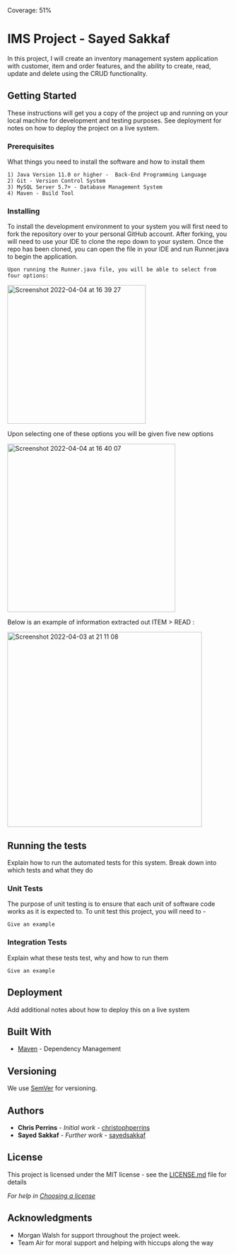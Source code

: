Coverage: 51%
# IMS Project - Sayed Sakkaf

In this project, I will create an inventory management system application with customer, item and order features, and the ability to create, read, update and delete using the CRUD functionality.

## Getting Started

These instructions will get you a copy of the project up and running on your local machine for development and testing purposes. See deployment for notes on how to deploy the project on a live system.

### Prerequisites

What things you need to install the software and how to install them

```
1) Java Version 11.0 or higher -  Back-End Programming Language
2) Git - Version Control System
3) MySQL Server 5.7+ - Database Management System
4) Maven - Build Tool

```

### Installing

To install the development environment to your system you will first need to fork the repository over to your personal GitHub account. After forking, you will need to use your IDE to clone the repo down to your system. Once the repo has been cloned, you can open the file in your IDE and run Runner.java to begin the application. 

```
Upon running the Runner.java file, you will be able to select from four options:

```
<img width="313" alt="Screenshot 2022-04-04 at 16 39 27" src="https://user-images.githubusercontent.com/100779457/161580577-31fe97b3-2f69-48ae-b68c-627fd4f7bfb0.png">

Upon selecting one of these options you will be given five new options

<img width="380" alt="Screenshot 2022-04-04 at 16 40 07" src="https://user-images.githubusercontent.com/100779457/161580703-0ec59115-b4bc-404e-a1fb-4960b74c5387.png">




Below is an example of information extracted out ITEM > READ :



<img width="440" alt="Screenshot 2022-04-03 at 21 11 08" src="https://user-images.githubusercontent.com/100779457/161579774-0f71807b-f38f-42e5-b1d0-3464364ab4bd.png">



## Running the tests

Explain how to run the automated tests for this system. Break down into which tests and what they do

### Unit Tests 

The purpose of unit testing is to ensure that each unit of software code works as it is expected to. To unit test this project, you will need to - 
```
Give an example
```

### Integration Tests 
Explain what these tests test, why and how to run them

```
Give an example
```


## Deployment

Add additional notes about how to deploy this on a live system

## Built With

* [Maven](https://maven.apache.org/) - Dependency Management

## Versioning

We use [SemVer](http://semver.org/) for versioning.

## Authors

* **Chris Perrins** - *Initial work* - [christophperrins](https://github.com/christophperrins)
* **Sayed Sakkaf** - *Further work* - [sayedsakkaf](https://github.com/sayedsakkaf)

## License

This project is licensed under the MIT license - see the [LICENSE.md](LICENSE.md) file for details 

*For help in [Choosing a license](https://choosealicense.com/)*

## Acknowledgments

* Morgan Walsh for support throughout the project week. 
* Team Air for moral support and helping with hiccups along the way

